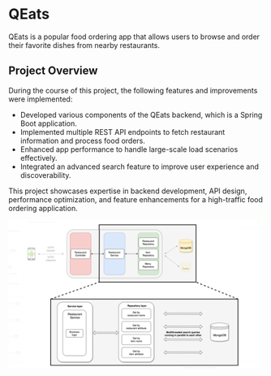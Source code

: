 # QEats

QEats is a popular food ordering app that allows users to browse and order their favorite dishes from nearby restaurants.

## Project Overview

During the course of this project, the following features and improvements were implemented:

- Developed various components of the QEats backend, which is a Spring Boot application.
- Implemented multiple REST API endpoints to fetch restaurant information and process food orders.
- Enhanced app performance to handle large-scale load scenarios effectively.
- Integrated an advanced search feature to improve user experience and discoverability.

This project showcases expertise in backend development, API design, performance optimization, and feature enhancements for a high-traffic food ordering application.

<img src="qeats-backend-architecture.png" alt="QEats Backend Architecture" width="500">
